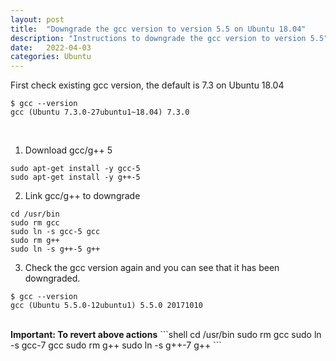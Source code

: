 ```yaml
---
layout: post
title:  "Downgrade the gcc version to version 5.5 on Ubuntu 18.04"
description: "Instructions to downgrade the gcc version to version 5.5"
date:   2022-04-03
categories: Ubuntu
---
```


First check existing gcc version, the default is 7.3 on Ubuntu 18.04
```shell
$ gcc --version
gcc (Ubuntu 7.3.0-27ubuntu1~18.04) 7.3.0
```
<br>

1. Download gcc/g++ 5
```shell
sudo apt-get install -y gcc-5
sudo apt-get install -y g++-5
```
2. Link gcc/g++ to downgrade
```shell
cd /usr/bin
sudo rm gcc
sudo ln -s gcc-5 gcc
sudo rm g++
sudo ln -s g++-5 g++
```
3. Check the gcc version again and you can see that it has been downgraded.
```shell
$ gcc --version
gcc (Ubuntu 5.5.0-12ubuntu1) 5.5.0 20171010
```

<br>
<b>Important: To revert above actions</b>
```shell
cd /usr/bin
sudo rm gcc
sudo ln -s gcc-7 gcc
sudo rm g++
sudo ln -s g++-7 g++
```